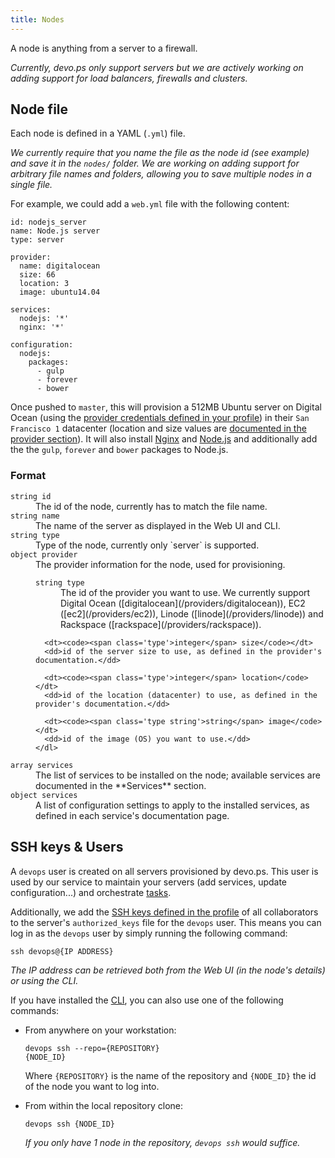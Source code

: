 ```yaml
---
title: Nodes
---
```


A node is anything from a server to a firewall. 

*Currently, devo.ps only support servers but we are actively working on adding support for load balancers, firewalls and clusters.*

## Node file

Each node is defined in a YAML (`.yml`) file.

*We currently require that you name the file as the node id (see example) and save it in the `nodes/` folder. We are working on adding support for arbitrary file names and folders, allowing you to save multiple nodes in a single file.*

For example, we could add a `web.yml` file with the following content:

    id: nodejs_server
    name: Node.js server
    type: server

    provider:
      name: digitalocean
      size: 66
      location: 3
      image: ubuntu14.04

    services:
      nodejs: '*'
      nginx: '*'

    configuration:
      nodejs:
        packages:
          - gulp
          - forever
          - bower      

Once pushed to `master`, this will provision a 512MB Ubuntu server on Digital Ocean (using the [provider credentials defined in your profile](/manual/profile#providers)) in their `San Francisco 1` datacenter (location and size values are [documented in the provider section](/providers/digital_ocean/)). It will also install [Nginx](/services/nginx) and [Node.js](/services/nodejs) and additionally add the the `gulp`, `forever` and `bower` packages to Node.js.

### Format

<dl>
  <dt><code><span class='type'>string</span> id</code></dt>
  <dd>The id of the node, currently has to match the file name.</dd>

  <dt><code><span class='type'>string</span> name</code></dt>
  <dd>The name of the server as displayed in the Web UI and CLI.</dd>

  <dt><code><span class='type'>string</span> type</code></dt.>
  <dd>Type of the node, currently only `server` is supported.</dd>

  <dt><code><span class='type'>object</span> provider</code></dt>
  <dd>
    The provider information for the node, used for provisioning.
    <dl>
      <dt><code><span class='type'>string</span> type</code></dt>
      <dd>The id of the provider you want to use. We currently support Digital Ocean ([digitalocean](/providers/digitalocean)), EC2 ([ec2](/providers/ec2)), Linode ([linode](/providers/linode)) and Rackspace ([rackspace](/providers/rackspace)).</dd>
      
      <dt><code><span class='type'>integer</span> size</code></dt>
      <dd>id of the server size to use, as defined in the provider's documentation.</dd>
      
      <dt><code><span class='type'>integer</span> location</code></dt>
      <dd>id of the location (datacenter) to use, as defined in the provider's documentation.</dd>
      
      <dt><code><span class='type string'>string</span> image</code></dt>
      <dd>id of the image (OS) you want to use.</dd>
    </dl>
  </dd>

  <dt class='optional'><code><span class='type'>array</span> services</code></dt>
  <dd>The list of services to be installed on the node; available services are documented in the **Services** section.</dd>

  <dt class='optional'><code><span class='type'>object</span> services</code></dt>
  <dd>A list of configuration settings to apply to the installed services, as defined in each service's documentation page.</dd>
</dl>

## SSH keys & Users

A `devops` user is created on all servers provisioned by devo.ps. This user is used by our service to maintain your servers (add services, update configuration...) and orchestrate [tasks](/manual/tasks).

Additionally, we add the [SSH keys defined in the profile](/manual/profile#ssh) of all collaborators to the server's `authorized_keys` file for the `devops` user. This means you can log in as the `devops` user by simply running the following command:

<code class='terminal pre'>ssh devops@{IP ADDRESS}</code>

*The IP address can be retrieved both from the Web UI (in the node's details) or using the CLI.*

If you have installed the [CLI](/manual/CLI.html), you can also use one of the following commands:

- From anywhere on your workstation:

    <code class='terminal pre'>devops ssh --repo={REPOSITORY} {NODE_ID}</code>

    Where `{REPOSITORY}` is the name of the repository and `{NODE_ID}` the id of the node you want to log into.

- From within the local repository clone:

    <code class='terminal pre'>devops ssh {NODE_ID}</code>

    *If you only have 1 node in the repository, `devops ssh` would suffice.*
    